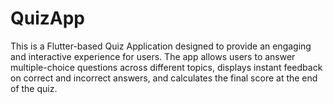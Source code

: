 # QuizApp
This is a Flutter-based Quiz Application designed to provide an engaging and interactive experience for users. The app allows users to answer multiple-choice questions across different topics, displays instant feedback on correct and incorrect answers, and calculates the final score at the end of the quiz.

